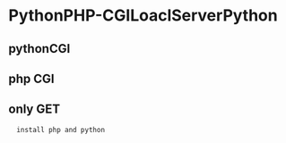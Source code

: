 # PythonPHP-CGILoaclServerPython

## pythonCGI ## 
## php CGI ## 
## only GET ## 

``` 
  install php and python
```

